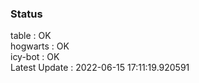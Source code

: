 ### Status


table : OK  
hogwarts : OK  
icy-bot : OK  
Latest Update : 2022-06-15 17:11:19.920591
